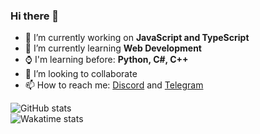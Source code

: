 ### Hi there 👋

- 🔭 I’m currently working on **JavaScript and TypeScript**
- 🌱 I’m currently learning **Web Development**
- ⌚ I'm learning before: **Python, C#, C++**
- 👯 I’m looking to collaborate
- 📫 How to reach me: [Discord](https://discord.com/users/481344295354368020) and [Telegram](https://t.me/Dave_Shelby)

![GitHub stats](https://github-readme-stats.vercel.app/api?username=demonwayne&bg_color=30,e96443,904e95&title_color=fff&text_color=fff)<br>
![Wakatime stats](https://github-readme-stats.vercel.app/api/wakatime?username=demonwayne)
